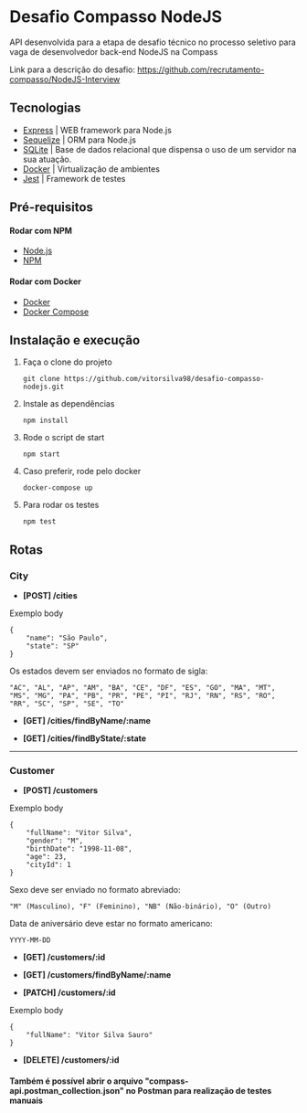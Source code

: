# Desafio Compasso NodeJS

API desenvolvida para a etapa de desafio técnico no processo seletivo para vaga de desenvolvedor back-end NodeJS na Compass

Link para a descrição do desafio: https://github.com/recrutamento-compasso/NodeJS-Interview


## Tecnologias
- [Express](https://expressjs.com/)           | WEB framework para Node.js
- [Sequelize](https://sequelize.org/master/)  | ORM para Node.js
- [SQLite](https://www.sqlite.org/index.html) | Base de dados relacional que dispensa o uso de um servidor na sua atuação.
- [Docker](https://www.docker.com/)           | Virtualização de ambientes
- [Jest](https://jestjs.io/pt-BR/)            | Framework de testes


## Pré-requisitos
#### Rodar com NPM
- [Node.js](https://nodejs.org/en/)
- [NPM](https://www.npmjs.com/)

#### Rodar com Docker
- [Docker](https://www.docker.com/)
- [Docker Compose](https://docs.docker.com/compose/)


## Instalação e execução
1. Faça o clone do projeto
    ```
    git clone https://github.com/vitorsilva98/desafio-compasso-nodejs.git
    ```
2. Instale as dependências
    ```
    npm install
    ```
3. Rode o script de start
    ```
    npm start
    ```
4. Caso preferir, rode pelo docker
    ```
    docker-compose up
    ```
5. Para rodar os testes
    ```
    npm test
    ```


## Rotas
### City
- **[POST] /cities** 

Exemplo body
```
{
    "name": "São Paulo",
    "state": "SP"
}
```

Os estados devem ser enviados no formato de sigla: 
```
"AC", "AL", "AP", "AM", "BA", "CE", "DF", "ES", "GO", "MA", "MT", "MS", "MG", "PA", "PB", "PR", "PE", "PI", "RJ", "RN", "RS", "RO", "RR", "SC", "SP", "SE", "TO"
```

- **[GET] /cities/findByName/:name**

- **[GET] /cities/findByState/:state**

---
### Customer
- **[POST] /customers**

Exemplo body
```
{
    "fullName": "Vitor Silva",
    "gender": "M",
    "birthDate": "1998-11-08",
    "age": 23,
    "cityId": 1
}
```

Sexo deve ser enviado no formato abreviado: 
```
"M" (Masculino), "F" (Feminino), "NB" (Não-binário), "O" (Outro)
```

Data de aniversário deve estar no formato americano:
```
YYYY-MM-DD
```

- **[GET] /customers/:id**

- **[GET] /customers/findByName/:name**

- **[PATCH] /customers/:id**

Exemplo body
```
{
    "fullName": "Vitor Silva Sauro"
}
```

- **[DELETE] /customers/:id**

#### Também é possível abrir o arquivo "compass-api.postman_collection.json" no Postman para realização de testes manuais
